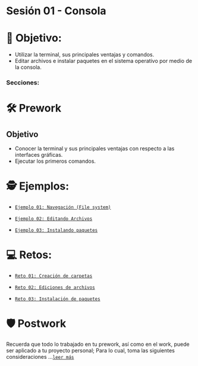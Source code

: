 # Sesión 01 - Consola

# 🎯 Objetivo:

- Utilizar la terminal, sus principales ventajas y comandos.
- Editar archivos e instalar paquetes en el sistema operativo por medio de la consola.

### Secciones:

# 🛠 Prework

## Objetivo

- Conocer la terminal y sus principales ventajas con respecto a las interfaces gráficas.
- Ejecutar los primeros comandos.

# 🕵 Ejemplos:


- [`Ejemplo 01: Navegación (File system)`](Ejemplo-01/#navegación-file-system)

- [`Ejemplo 02: Editando Archivos`](Ejemplo-02/#editando-archivos)

- [`Ejemplo 03: Instalando paquetes`](Ejemplo-03/#instalando-paquetes)

# 💻 Retos:

- [`Reto 01: Creación de carpetas`](Reto-01/#reto-1)

- [`Reto 02: Ediciones de archivos`](Reto-02/#reto-2)

- [`Reto 03: Instalación de paquetes`](Reto-02/#reto-3)

# 🛡 Postwork

Recuerda que todo lo trabajado en tu prework, así como en el work, puede ser aplicado a tu proyecto personal; Para lo cual, toma las siguientes consideraciones ...[`leer más`](Postwork/#postwork)

